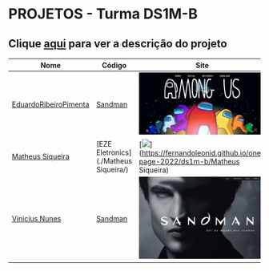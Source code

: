 # PROJETOS - Turma DS1M-B

## Clique [aqui](https://github.com/fernandoleonid/one-page-2022) para ver a descrição do projeto

| Nome          | Código                        | Site                              |
| --------------| ------------------------------|-----------------------------------|
| [EduardoRibeiroPimenta](https://github.com/)     |[Sandman](./EduardoRibeiroPimenta/)      | [<img src="./EduardoRibeiroPimenta/img/site_amongus.PNG" width="300">](https://fernandoleonid.github.io/one-page-2022/ds1m-b/EduardoRibeiroPimenta)|
| [Matheus Siqueira](https://github.com/ma7hs)     |[EZE Eletronics](./Matheus Siqueira/)      | [<img src="./Matheus Siqueira/img/site_amongus.PNG" width="300">](https://fernandoleonid.github.io/one-page-2022/ds1m-b/Matheus Siqueira)|
| [Vinicius Nunes](https://github.com/VINICIUSNUNES137)     |[Sandman](./viniciusNunes/)      | [<img src="./viniciusNunes/img/HOME.png" width="300">](https://fernandoleonid.github.io/one-page-2022/ds1m-b/viniciusNunes)|